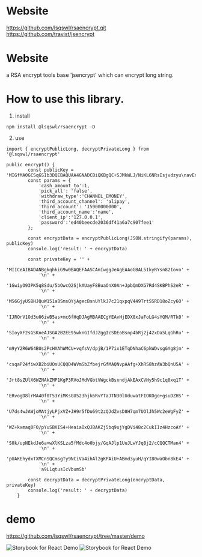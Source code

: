 Website
======================
https://github.com/lsqswl/rsaencrypt.git
https://github.com/travist/jsencrypt

Website
======================
a RSA encrypt tools base 'jsencrypt' which can encrypt long string.

How to use this library.
=======================
1. install
```
npm install @lsqswl/rsaencrypt -D
```

2. use
```
import { encryptPublicLong, decryptPrivateLong } from '@lsqswl/rsaencrypt'

public encrypt() {
        const publicKey = 'MIGfMA0GCSqGSIb3DQEBAQUAA4GNADCBiQKBgQC+SJMkWLJ/NiKL6NRsIsjvdzyu\navEnbv+WzsHENko5AFGshfAbmjp19AJ/iaW0Jg1xu0XeEigT4UtnkTEuho8lEgRy\nULltedWgUprEGIwIHnAbJ1GJZCe3NtasaaleOPU67UkkQ9fKGXMujiCUTq1dTnd7\ntOosAeWrPpnOnx6gyQIDAQAB\n'
        const params = {
            'cash_amount_to':1,
            'pick_all': 'false',
            'withdraw_type':'CHANNEL_EMONEY',
            'third_account_channel': 'alipay',
            'third_account': '15900000000',
            'third_account_name':'name',
            'client_ip':'127.0.0.1',
            'password':'ed40beecde2036df41a6a7c907fee1'
        };

        const encryptData = encryptPublicLong(JSON.stringify(params), publicKey)
        console.log('result: ' + encryptData)

        const privateKey = '' +
            'MIICeAIBADANBgkqhkiG9w0BAQEFAASCAmIwggJeAgEAAoGBAL5IkyRYsn82Iovo' +
            '\n' +
            '1GwiyO93PK5q8Sdu/5bOwcQ2SjkAUayF8BuaOnX0An+JpbQmDXG7Rd4SKBPhS2eR' +
            '\n' +
            'MS6GjyUSBHJQuW151aBSmsQYjAgecBsnUYlkJ7c21qxpqV449TrtSSRD18oZcy6O' +
            '\n' +
            'IJROrV1Od3u06iwB5as+mc6fHqDJAgMBAAECgYEAvHjEDX8xJaFoLG4sYQM/RTk0' +
            '\n' +
            'SIoyXF2sGSKneAJSGA2B2EE95wknGIfdJZggIcSDEoBsnp4bRj2j42xDa5LqGhRu' +
            '\n' +
            'm9yY2R6W64BUs2PcHXAhWMCU+vqfsV/dpjB/1P7ix1ETqDNhaC6pkWDvsgGYg8jm' +
            '\n' +
            'csqaP24fiwXB2biUOsUCQQD4WVmSbZfbejrGfMAQNvpAAfg+XhRS8hzAW3bQnU5A' +
            '\n' +
            'Jrt8sZUlX6WZNAkZMP1KgP3RVoJMdVGbtVWgckBsxndjAkEAxCVHy5h9c1q0xq1T' +
            '\n' +
            'ERvogD8lrMA40f0T53YiMKsGU523hjk6RvYTaJTN30lUduwatFIOKOgo+gsuDZHS' +
            '\n' +
            'U7ds4wJAWjoMAtjyLPjxVZ+JH9r5fDu69t2zQJdZvsD8H7qm7UOlJh5Wc2eWgFyZ' +
            '\n' +
            'WZ+kxmaq0F0/pYuSBKIS4+HeaiaIxQJBAKZj5bq9ujYgDVi48c2CukIIz4HzcoAY' +
            '\n' +
            'S0k/upNEkdJe6a+wXlKSLza5fMdc4o0bjy/GqAJlp1UuJLwYJq8j2/cCQQCTMan4' +
            '\n' +
            'pUAKEhydxTXMCnSQCmsgTy9NCiVa4ihAl2gKPAiU+ABmd3yuH/qYI80waObn8kE4' +
            '\n' +
            'a9L1qtusIcVbumSb'

        const decryptData = decryptPrivateLong(encryptData, privateKey)
        console.log('result: ' + decryptData)
    }
```

demo
=======================
https://github.com/lsqswl/rsaencrypt/tree/master/demo

![Storybook for React Demo](https://github.com/lsqswl/rsaencrypt/raw/master/images/1539326613910.jpg)
![Storybook for React Demo](https://github.com/lsqswl/rsaencrypt/raw/master/images/1539326692423.jpg)

